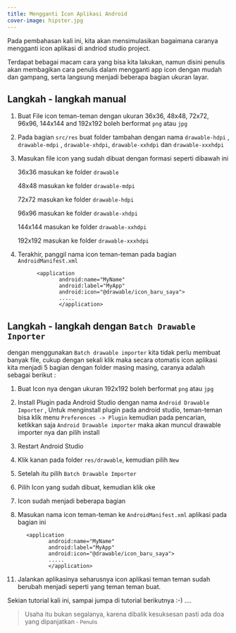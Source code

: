 ```yaml
---
title: Mengganti Icon Aplikasi Android
cover-image: hipster.jpg
---
```


Pada pembahasan kali ini, kita akan mensimulasikan bagaimana caranya mengganti icon aplikasi di andriod studio project.
<!--more-->

Terdapat bebagai macam cara yang bisa kita lakukan, namun disini penulis akan membagikan cara penulis dalam mengganti app icon dengan mudah dan gampang, serta langsung menjadi beberapa bagian ukuran layar.

## Langkah - langkah manual ##

1. Buat File icon teman-teman dengan ukuran 36x36, 48x48, 72x72, 96x96, 144x144 and 192x192 boleh berformat `png` atau `jpg`

2. Pada bagian `src/res` buat folder tambahan dengan nama `drawable-hdpi` , `drawable-mdpi` , `drawable-xhdpi`, `drawable-xxhdpi` dan `drawable-xxxhdpi`

3. Masukan file icon yang sudah dibuat dengan formasi seperti dibawah ini

   36x36 masukan ke folder `drawable`

   48x48 masukan ke folder `drawable-mdpi`

   72x72 masukan ke folder `drawable-hdpi`

   96x96 masukan ke folder `drawable-xhdpi`

   144x144 masukan ke folder `drawable-xxhdpi`

   192x192 masukan ke folder `drawable-xxxhdpi` 

4. Terakhir, panggil nama icon teman-teman pada bagian `AndroidManifest.xml`

   ```manifest
         <application
                android:name="MyName"
                android:label="MyApp"
                android:icon="@drawable/icon_baru_saya">
                .....
                </application>
   ```

## Langkah - langkah dengan `Batch Drawable Inporter` ##

dengan menggunakan `Batch drawable importer` kita tidak perlu membuat banyak file, cukup dengan sekali klik maka secara otomatis icon aplikasi kita menjadi 5 bagian dengan folder masing masing, caranya adalah sebagai berikut :

1. Buat Icon nya dengan ukuran 192x192 boleh berformat `png` atau `jpg`

2. Install Plugin pada Android Studio dengan nama `Android Drawable Importer` , Untuk menginstall plugin pada android studio, teman-teman bisa klik menu `Preferences -> Plugin` kemudian pada pencarian, ketikkan saja `Android Drawable importer` maka akan muncul drawable importer nya dan pilih install
   
3. Restart Android Studio

4. Klik kanan pada folder `res/drawable`, kemudian pilih `New`
   
5. Setelah itu pilih `Batch Drawable Importer`
   
6. Pilih Icon yang sudah dibuat, kemudian klik oke
   
7. Icon sudah menjadi beberapa bagian 
   
8.  Masukan nama icon teman-teman ke `AndroidManifest.xml` aplikasi pada bagian ini
   
   ```manifest
         <application
                android:name="MyName"
                android:label="MyApp"
                android:icon="@drawable/icon_baru_saya">
                .....
                </application>
   ```
   
11. Jalankan aplikasinya seharusnya icon aplikasi teman teman sudah berubah menjadi seperti yang teman teman buat.



Sekian tutorial kali ini, sampai jumpa di tutorial berikutnya :-) ....








>Usaha itu bukan segalanya, karena dibalik kesuksesan pasti ada doa yang dipanjatkan<small> - Penulis</small>